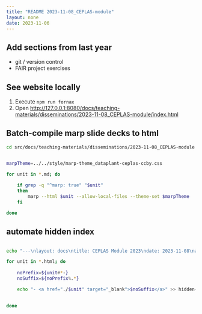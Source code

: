 ```yaml
---
title: "README 2023-11-08_CEPLAS-module"
layout: none
date: 2023-11-06
---
```


## Add sections from last year

- git / version control
- FAIR project exercises

## See website locally

1. Execute `npm run fornax`
2. Open http://127.0.0.1:8080/docs/teaching-materials/disseminations/2023-11-08_CEPLAS-module/index.html


## Batch-compile marp slide decks to html

```bash
cd src/docs/teaching-materials/disseminations/2023-11-08_CEPLAS-module
```

```bash

marpTheme=../../style/marp-theme_dataplant-ceplas-ccby.css

for unit in *.md; do
    
    if grep -q "^marp: true" "$unit"
    then
        marp --html $unit --allow-local-files --theme-set $marpTheme
    fi

done
```

## automate hidden index

```bash

echo "---\nlayout: docs\ntitle: CEPLAS Module 2023\ndate: 2023-11-08\nadd sidebar: _sidebars/mainSidebar.md\n---\n\n## Slide decks\n" > hidden-index.md

for unit in *.html; do
    
    noPrefix=${unit#*-}
    noSuffix=${noPrefix%.*}

    echo "- <a href="./$unit" target="_blank">$noSuffix</a>" >> hidden-index.md
   

done
```
